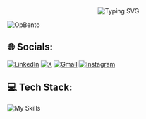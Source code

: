 <div align="center"> 
  <img
    src="https://readme-typing-svg.herokuapp.com?font=Poppins&weight=800&size=36&duration=2500&pause=500&color=FF0000&center=true&multiline=false&repeat=false&width=640&height=90&lines=Namaste🙏🏻,+I'm+Ankur!"
    alt="Typing SVG"
  />
</div>
   
![OpBento](https://firebasestorage.googleapis.com/v0/b/smartkaksha-fe32c.appspot.com/o/opbento%2Fankur-ctrl-z58823.png?alt=media)

## 🌐 Socials:
[![LinkedIn](https://skillicons.dev/icons?i=linkedin&size=30)](https://www.linkedin.com/in/ankur-sharma-3a6037226/)
[![X](https://skillicons.dev/icons?i=twitter&size=30)](https://x.com/__ankur01__)
[![Gmail](https://skillicons.dev/icons?i=gmail&size=30)](mailto:ankur143513@gmail.com)
[![Instagram](https://skillicons.dev/icons?i=instagram&size=30)](https://www.instagram.com/__ankur01__/)

## 💻 Tech Stack:
![My Skills](https://skillicons.dev/icons?i=cpp,css,html,java,js,python,ts,cloudflare,vercel,netlify,bootstrap,next,nodejs,react,tailwind,nginx,mongodb,postgres,mysql,prisma,git,github,githubactions,docker,notion,postman,figma,vite,express,rollup,redux,aws,fastapi)




